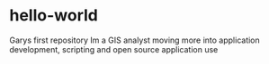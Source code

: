 # hello-world
Garys first repository
Im a GIS analyst moving more into application development, scripting and open source application use
